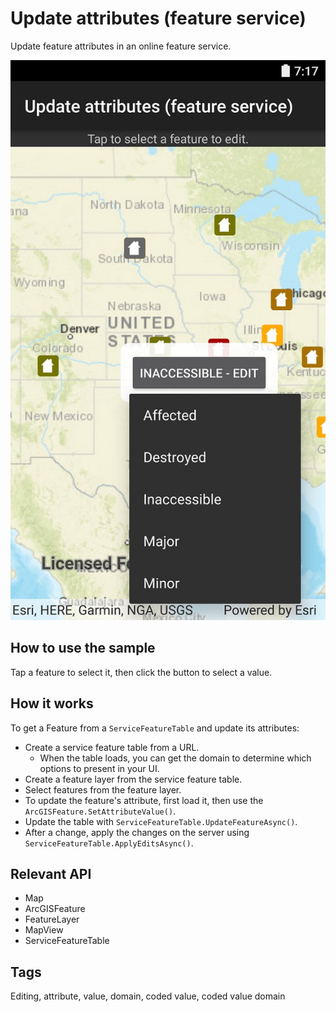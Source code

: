 ﻿# Update attributes (feature service)

Update feature attributes in an online feature service.

![](UpdateAttributes.jpg)

## How to use the sample

Tap a feature to select it, then click the button to select a value.

## How it works

To get a Feature from a `ServiceFeatureTable` and update its attributes:

* Create a service feature table from a URL.
  * When the table loads, you can get the domain to determine which options to present in your UI.
* Create a feature layer from the service feature table.
* Select features from the feature layer.
* To update the feature's attribute, first load it, then use the `ArcGISFeature.SetAttributeValue()`.
* Update the table with `ServiceFeatureTable.UpdateFeatureAsync()`.
* After a change, apply the changes on the server using `ServiceFeatureTable.ApplyEditsAsync()`.

## Relevant API

* Map
* ArcGISFeature
* FeatureLayer
* MapView
* ServiceFeatureTable

## Tags

Editing, attribute, value, domain, coded value, coded value domain